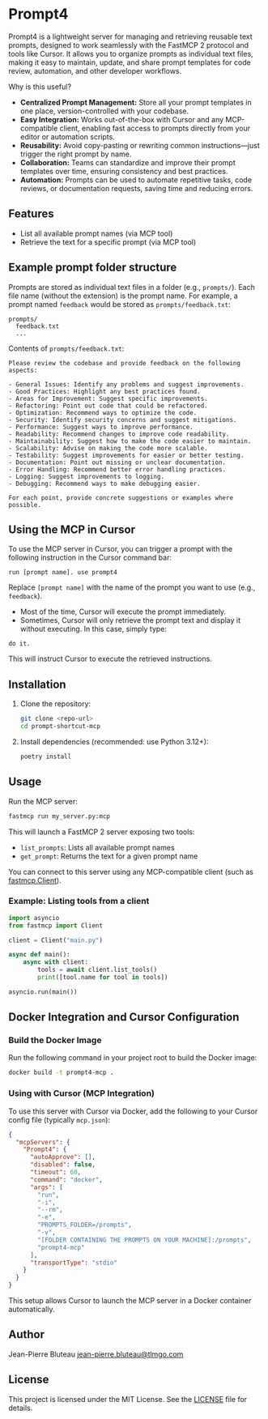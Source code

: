 # Prompt4

Prompt4 is a lightweight server for managing and retrieving reusable text prompts, designed to work seamlessly with the FastMCP 2 protocol and tools like Cursor. It allows you to organize prompts as individual text files, making it easy to maintain, update, and share prompt templates for code review, automation, and other developer workflows.

Why is this useful?
- **Centralized Prompt Management:** Store all your prompt templates in one place, version-controlled with your codebase.
- **Easy Integration:** Works out-of-the-box with Cursor and any MCP-compatible client, enabling fast access to prompts directly from your editor or automation scripts.
- **Reusability:** Avoid copy-pasting or rewriting common instructions—just trigger the right prompt by name.
- **Collaboration:** Teams can standardize and improve their prompt templates over time, ensuring consistency and best practices.
- **Automation:** Prompts can be used to automate repetitive tasks, code reviews, or documentation requests, saving time and reducing errors.

## Features
- List all available prompt names (via MCP tool)
- Retrieve the text for a specific prompt (via MCP tool)

## Example prompt folder structure

Prompts are stored as individual text files in a folder (e.g., `prompts/`). Each file name (without the extension) is the prompt name. For example, a prompt named `feedback` would be stored as `prompts/feedback.txt`:

```
prompts/
  feedback.txt
  ...
```

Contents of `prompts/feedback.txt`:

```
Please review the codebase and provide feedback on the following aspects:

- General Issues: Identify any problems and suggest improvements.
- Good Practices: Highlight any best practices found.
- Areas for Improvement: Suggest specific improvements.
- Refactoring: Point out code that could be refactored.
- Optimization: Recommend ways to optimize the code.
- Security: Identify security concerns and suggest mitigations.
- Performance: Suggest ways to improve performance.
- Readability: Recommend changes to improve code readability.
- Maintainability: Suggest how to make the code easier to maintain.
- Scalability: Advise on making the code more scalable.
- Testability: Suggest improvements for easier or better testing.
- Documentation: Point out missing or unclear documentation.
- Error Handling: Recommend better error handling practices.
- Logging: Suggest improvements to logging.
- Debugging: Recommend ways to make debugging easier.

For each point, provide concrete suggestions or examples where possible.
```

## Using the MCP in Cursor

To use the MCP server in Cursor, you can trigger a prompt with the following instruction in the Cursor command bar:

```
run [prompt name]. use prompt4
```

Replace `[prompt name]` with the name of the prompt you want to use (e.g., `feedback`).

- Most of the time, Cursor will execute the prompt immediately.
- Sometimes, Cursor will only retrieve the prompt text and display it without executing. In this case, simply type:

```
do it.
```

This will instruct Cursor to execute the retrieved instructions.

## Installation

1. Clone the repository:
   ```bash
   git clone <repo-url>
   cd prompt-shortcut-mcp
   ```
2. Install dependencies (recommended: use Python 3.12+):
   ```bash
   poetry install
   ```

## Usage

Run the MCP server:
```bash
fastmcp run my_server.py:mcp
```

This will launch a FastMCP 2 server exposing two tools:
- `list_prompts`: Lists all available prompt names
- `get_prompt`: Returns the text for a given prompt name

You can connect to this server using any MCP-compatible client (such as [fastmcp.Client](https://github.com/jlowin/fastmcp)).

### Example: Listing tools from a client
```python
import asyncio
from fastmcp import Client

client = Client("main.py")

async def main():
    async with client:
        tools = await client.list_tools()
        print([tool.name for tool in tools])

asyncio.run(main())
```

## Docker Integration and Cursor Configuration

### Build the Docker Image

Run the following command in your project root to build the Docker image:

```bash
docker build -t prompt4-mcp .
```

### Using with Cursor (MCP Integration)

To use this server with Cursor via Docker, add the following to your Cursor config file (typically `mcp.json`):

```json
{
  "mcpServers": {
    "Prompt4": {
      "autoApprove": [],
      "disabled": false,
      "timeout": 60,
      "command": "docker",
      "args": [
        "run",
        "-i",
        "--rm",
        "-e",
        "PROMPTS_FOLDER=/prompts",
        "-v",
        "[FOLDER CONTAINING THE PROMPTS ON YOUR MACHINE]:/prompts",
        "prompt4-mcp"
      ],
      "transportType": "stdio"
    }
  }
}
```

This setup allows Cursor to launch the MCP server in a Docker container automatically.

## Author
Jean-Pierre Bluteau <jean-pierre.bluteau@tlmgo.com>

## License

This project is licensed under the MIT License. See the [LICENSE](LICENSE) file for details. 
